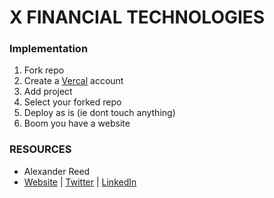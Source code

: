 # X FINANCIAL TECHNOLOGIES

### Implementation
1. Fork repo
2. Create a [Vercal](https://vercel.com/) account
3. Add project
4. Select your forked repo
5. Deploy as is (ie dont touch anything)
6. Boom you have a website

### RESOURCES
- Alexander Reed
- [Website](https://xft.framer.website/) | [Twitter](https://twitter.com/amr_080) | [LinkedIn](https://www.linkedin.com/in/alexander-r-57b60416a/)
